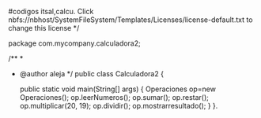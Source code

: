 #codigos itsal,calcu.
Click nbfs://nbhost/SystemFileSystem/Templates/Licenses/license-default.txt to change this license
 */

package com.mycompany.calculadora2;

/**
 *
 * @author aleja
 */
public class Calculadora2 {

    public static void main(String[] args) {
      Operaciones op=new Operaciones();
      op.leerNumeros();
      op.sumar();
      op.restar();
      op.multiplicar(20, 19);
      op.dividir();
      op.mostrarresultado();
    }
}.
